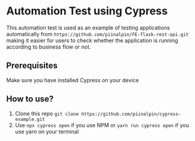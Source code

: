 # Automation Test using Cypress

This automation test is used as an example of testing applications automatically from `https://github.com/piinalpin/FE-flask-rest-api.git` making it easier for users to check whether the application is running according to business flow or not.

## Prerequisites
Make sure you have installed Cypress on your device

## How to use?
1. Clone this repo `git clone https://github.com/piinalpin/cypress-example.git`
2. Use `npx cypress open` if you use NPM or `yarn run cypress open` if you use yarn on your terminal
